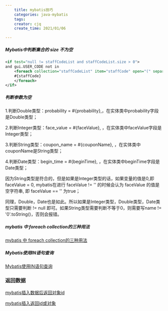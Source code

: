 ```yaml
---
    title: mybatis技巧
    categories: java-mybatis
    tags:
    creator: cjq
    create_time: 2021/01/06

---
```




##### Mybatis中判断集合的 size 不为空

```xml
<if test="null != staffCodeList and staffCodeList.size > 0">
and gui.USER_CODE not in
    <foreach collection="staffCodeList" item="staffCode" open="(" separator=","  close=")">
    #{staffCode}
    </foreach>
</if>
```

##### 判断参数为空

1.判断Double类型：<if test="probability != null">probability = #{probability},</if>，在实体类中probability字段是Double类型；

2.判断Integer类型：<if test="faceValue != null">face_value = #{faceValue}, </if>，在实体类中faceValue字段是Integer类型；

3.判断String类型：<if test="couponName != null and couponName != ''">coupon_name = #{couponName}, </if>，在实体类中couponName是String类型；

4.判断Date类型：<if test="beginTime != null">begin_time = #{beginTime}, </if>，在实体类中beginTime字段是Date类型；

因为String类型是符合的，但是如果是Integer类型的话，如果变量的值是0,即 faceValue = 0, mybatis在进行 faceValue != '' 的时候会认为 faceValue 的值是空字符串, 即 faceValue == '' 为true；

同理，Double，Date也是如此。所以如果是Integer类型，Double类型，Date类型只需要判断 != null 即可。如果String类型需要判断不等于0，则需要写name != '0'.toString()，否则会报错。

##### mybatis 中 foreach collection的三种用法

[mybatis 中 foreach collection的三种用法](https://blog.csdn.net/weixin_30684743/article/details/96912611?utm_medium=distribute.pc_relevant_t0.none-task-blog-BlogCommendFromBaidu-1.control&depth_1-utm_source=distribute.pc_relevant_t0.none-task-blog-BlogCommendFromBaidu-1.control)

##### Mybatis使用IN语句查询

[Mybatis使用IN语句查询](https://blog.csdn.net/u011781521/article/details/79669180)



### 返回数据

[mybatis插入数据后返回对象id](https://www.cnblogs.com/tygtyg/p/10448515.html)

[mybatis插入返回id或对象](https://www.cnblogs.com/ws563573095/p/10301809.html)



